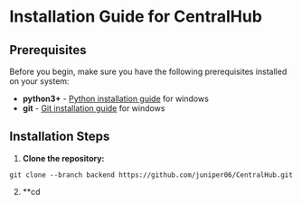 # Installation Guide for CentralHub
## Prerequisites

Before you begin, make sure you have the following prerequisites installed on your system:

- **python3+** - [Python installation guide](https://realpython.com/installing-python/) for windows
- **git** - [Git installation guide](https://www.simplilearn.com/tutorials/git-tutorial/git-installation-on-windows) for windows

## Installation Steps

1. **Clone the repository:**
```
git clone --branch backend https://github.com/juniper06/CentralHub.git
```
2. **cd

